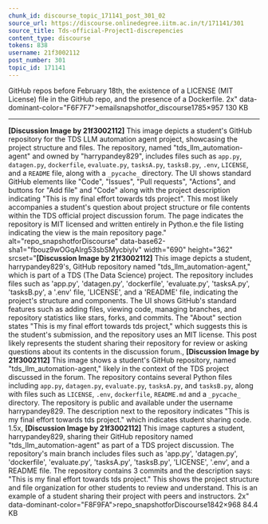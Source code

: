 ```yaml
---
chunk_id: discourse_topic_171141_post_301_02
source_url: https://discourse.onlinedegree.iitm.ac.in/t/171141/301
source_title: Tds-official-Project1-discrepencies
content_type: discourse
tokens: 838
username: 21f3002112
post_number: 301
topic_id: 171141
---
```


 GitHub repos before February 18th, the existence of a LICENSE (MIT License) file in the GitHub repo, and the presence of a Dockerfile. 2x" data-dominant-color="F6F7F7">emailsnapshotfor_discourse1785×957 130 KB

---

**[Discussion Image by 21f3002112]** This image depicts a student's GitHub repository for the TDS LLM automation agent project, showcasing the project structure and files. The repository, named "tds_llm_automation-agent" and owned by "harrypandey829", includes files such as `app.py`, `datagen.py`, `dockerfile`, `evaluate.py`, `tasksA.py`, `tasksB.py`, `.env`, `LICENSE`, and a `README` file, along with a `_pycache_` directory. The UI shows standard GitHub elements like "Code", "Issues", "Pull requests", "Actions", and buttons for "Add file" and "Code" along with the project description indicating "This is my final effort towards tds project". This most likely accompanies a student's question about project structure or file contents within the TDS official project discussion forum. The page indicates the repository is MIT licensed and written entirely in Python.e the file listing indicating the view is the main repository page." alt="repo_snapshotforDiscourse" data-base62-sha1="fbouz9wOGqAIrg53sbSMycbiylv" width="690" height="362" srcset="**[Discussion Image by 21f3002112]** This image depicts a student, harrypandey829's, GitHub repository named "tds_llm_automation-agent," which is part of a TDS (The Data Science) project. The repository includes files such as 'app.py', 'datagen.py', 'dockerfile', 'evaluate.py', 'tasksA.py', 'tasksB.py', a '.env' file, 'LICENSE', and a 'README' file, indicating the project's structure and components. The UI shows GitHub's standard features such as adding files, viewing code, managing branches, and repository statistics like stars, forks, and commits. The "About" section states "This is my final effort towards tds project," which suggests this is the student's submission, and the repository uses an MIT license. This post likely represents the student sharing their repository for review or asking questions about its contents in the discussion forum., **[Discussion Image by 21f3002112]** This image shows a student's GitHub repository, named "tds_llm_automation-agent," likely in the context of the TDS project discussed in the forum. The repository contains several Python files including `app.py`, `datagen.py`, `evaluate.py`, `tasksA.py`, and `tasksB.py`, along with files such as `LICENSE`, `.env`, `dockerfile`, `README.md` and a `_pycache_` directory. The repository is public and available under the username harrypandey829. The description next to the repository indicates "This is my final effort towards tds project." which indicates student sharing code. 1.5x, **[Discussion Image by 21f3002112]** This image captures a student, harrypandey829, sharing their GitHub repository named "tds_llm_automation-agent" as part of a TDS project discussion. The repository's main branch includes files such as 'app.py', 'datagen.py', 'dockerfile', 'evaluate.py', 'tasksA.py', 'tasksB.py', 'LICENSE', '.env', and a README file. The repository contains 3 commits and the description says: "This is my final effort towards tds project." This shows the project structure and file organization for other students to review and understand. This is an example of a student sharing their project with peers and instructors. 2x" data-dominant-color="F8F9FA">repo_snapshotforDiscourse1842×968 84.4 KB
